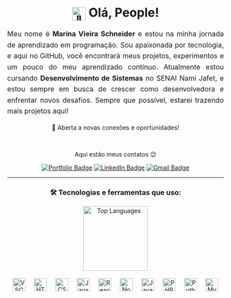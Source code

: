 <h1 align="center">
  <img src="https://em-content.zobj.net/source/microsoft-teams/337/waving-hand_1f44b.png" height="32" style="vertical-align:middle; animation: wave 2s infinite;" alt="👋"/> Olá, People!
</h1>

<p style="font-size: 16px; line-height: 1.6; text-align: justify;">Meu nome é <strong>Marina Vieira Schneider</strong> e estou na minha jornada de aprendizado em programação. Sou apaixonada por tecnologia, e aqui no GitHub, você encontrará meus projetos, experimentos e um pouco do meu aprendizado contínuo. Atualmente estou cursando <strong>Desenvolvimento de Sistemas</strong> no SENAI Nami Jafet, e estou sempre em busca de crescer como desenvolvedora e enfrentar novos desafios. Sempre que possível, estarei trazendo mais projetos aqui!</p>
<p align="center">🤝 Aberta a novas conexões e oportunidades!</p>
<br>
<p align="center">Aqui estão meus contatos 😉</p>
<p align="center">
  <a href="#"><img src="https://img.shields.io/badge/portfolio-2F2F2F?style=for-the-badge&logo=ko-fi&logoColor=white" alt="Portfolio Badge"/></a>
  <a href="#"><img src="https://img.shields.io/badge/linkedin-0A66C2?style=for-the-badge&logo=linkedin&logoColor=white" alt="LinkedIn Badge"/></a>
  <a href="#"><img src="https://img.shields.io/badge/gmail-D14836?style=for-the-badge&logo=gmail&logoColor=white" alt="Gmail Badge"/></a>
</p>

---

<h3 align="center">🛠 Tecnologias e ferramentas que uso:</h3>
<div align="center">
  <img src="https://github-readme-stats.vercel.app/api/top-langs?username=EscandioNeider&locale=en&hide_title=false&layout=compact&card_width=320&langs_count=5&theme=dracula&hide_border=false" height="150" alt="Top Languages" />
  <br><br>
</div>
<div align="center">
  <img src="https://cdn.jsdelivr.net/gh/devicons/devicon/icons/vscode/vscode-original.svg" height="30" alt="VSCode" />
  <img width="12"/>
  <img src="https://cdn.jsdelivr.net/gh/devicons/devicon/icons/html5/html5-original.svg" height="30" alt="HTML5" />
  <img width="12"/>
  <img src="https://cdn.jsdelivr.net/gh/devicons/devicon/icons/css3/css3-original.svg" height="30" alt="CSS3" />
  <img width="12"/>
  <img src="https://cdn.jsdelivr.net/gh/devicons/devicon/icons/javascript/javascript-original.svg" height="30" alt="JavaScript" />
  <img width="12"/>
  <img src="https://cdn.jsdelivr.net/gh/devicons/devicon/icons/react/react-original.svg" height="30" alt="React" />
  <img width="12"/>
  <img src="https://cdn.jsdelivr.net/gh/devicons/devicon/icons/nodejs/nodejs-original.svg" height="30" alt="Node.js" />
  <img width="12"/>
  <img src="https://cdn.jsdelivr.net/gh/devicons/devicon/icons/java/java-original.svg" height="30" alt="Java" />
  <img width="12"/>
  <img src="https://cdn.jsdelivr.net/gh/devicons/devicon/icons/php/php-original.svg" height="30" alt="PHP" />
  <img width="12"/>
  <img src="https://cdn.jsdelivr.net/gh/devicons/devicon/icons/python/python-original.svg" height="30" alt="Python" />
  <img width="12"/>
  <img src="https://cdn.jsdelivr.net/gh/devicons/devicon/icons/mysql/mysql-original.svg" height="30" alt="MySQL" />
</div>

